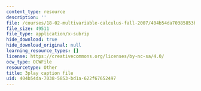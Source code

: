 ```yaml
---
content_type: resource
description: ''
file: /courses/18-02-multivariable-calculus-fall-2007/404b54da70385853bd1a622f67652497_UZb9hZIAvL4.vtt
file_size: 49511
file_type: application/x-subrip
hide_download: true
hide_download_original: null
learning_resource_types: []
license: https://creativecommons.org/licenses/by-nc-sa/4.0/
ocw_type: OCWFile
resourcetype: Other
title: 3play caption file
uid: 404b54da-7038-5853-bd1a-622f67652497
---
```

